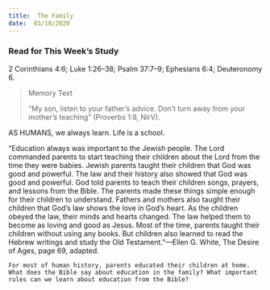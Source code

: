 ```yaml
---
title:  The Family
date:  03/10/2020
---
```


### Read for This Week’s Study
2 Corinthians 4:6; Luke 1:26–38; Psalm 37:7–9; Ephesians 6:4; Deuteronomy 6.

> <p>Memory Text</p>
> “My son, listen to your father’s advice. Don’t turn away from your mother’s teaching” (Proverbs 1:8, NIrV).

AS HUMANS, we always learn. Life is a school.

“Education always was important to the Jewish people. The Lord commanded parents to start teaching their children about the Lord from the time they were babies. Jewish parents taught their children that God was good and powerful. The law and their history also showed that God was good and powerful. God told parents to teach their children songs, prayers, and lessons from the Bible. The parents made these things simple enough for their children to understand. Fathers and mothers also taught their children that God’s law shows the love in God’s heart. As the children obeyed the law, their minds and hearts changed. The law helped them to become as loving and good as Jesus. Most of the time, parents taught their children without using any books. But children also learned to read the Hebrew writings and study the Old Testament.”—Ellen G. White, The Desire of Ages, page 69, adapted.

`For most of human history, parents educated their children at home. What does the Bible say about education in the family? What important rules can we learn about education from the Bible?`